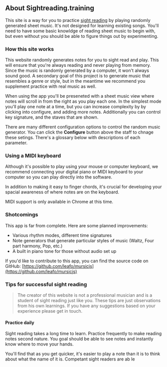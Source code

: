 ## About Sightreading.training

This site is a way for you to practice [sight reading](https://en.wikipedia.org/wiki/Sight-reading) by playing randomly generated sheet music. It's not designed for learning existing songs. You'll need to have some basic knowldge of reading sheet music to begin with, but even without you should be able to figure things out by experimenting.

### How this site works

This website randomly generates notes for you to sight read and play. This will ensure that you're always reading and never playing from memory. Since the music is randomly generated by a computer, it won't always sound good. A secondary goal of this project is to generate music that resembles a genre or style, but in the meantime we recommend you supplement practice with real music as well.

When using the app you'll be preseneted with a sheet music view where notes will scroll in from the right as you play each one. In the simplest mode you'll play one note at a time, but you can increase complexity by by clicking into configure, and adding more notes. Additionally you can control key signature, and the staves that are shown.

There are many different configuration options to control the random music generator. You can click the **Configure** button above the staff to chnage these setings. There's a glossary below with descriptions of each parameter.

### Using a MIDI keyboard

Although it's possible to play using your mouse or computer keyboard, we recommend connecting your digital piano or MIDI keyboard to your computer so you can play directly into the software.

In addition to making it easy to finger chords, it's crucial for developing your spacial awareness of where notes are on the keyboard.

MIDI support is only available in Chrome at this time.

### Shotcomings

This app is far from complete. Here are some planned improvements:

*   Various rhythm modes, different time signatures
*   Note generators that generate particular styles of music (Waltz, Four part harmony, Pop, etc.)
*   A built in piano tone for those without audio set up

If you'd like to contribute to this app, you can find the source code on GitHub: [https://github.com/leafo/mursicjs](https://github.com/leafo/mursicjs)

### Tips for successful sight reading

> The creator of this website is not a professional musician and is a student of sight reading just like you. These tips are just observations from his own learnings. If you have any suggestions based on your experience please get in touch.

#### Practice daily

Sight reading takes a long time to learn. Practice frequently to make reading notes second nature. You goal should be able to see notes and instantly know where to move your hands.

You'll find that as you get quicker, it's easier to play a note than it is to think about what the name of it is. Competant sight readers are ab le
